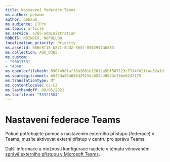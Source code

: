 ```yaml
---
title: Nastavení federace Teams
ms.author: pebaum
author: pebaum
ms.audience: ITPro
ms.topic: article
ms.service: o365-administration
ROBOTS: NOINDEX, NOFOLLOW
localization_priority: Priority
ms.assetid: 686e8f18-b871-4dd2-864f-8562947ab583
ms.collection: Adm_O365
ms.custom:
- "9001733"
- "4340"
ms.openlocfilehash: 8907498faf18b2661d12812a5bf587123c7314f02ffae32a1df9d073e6767401
ms.sourcegitcommit: b5f7da89a650d2915dc652449623c78be6247175
ms.translationtype: MT
ms.contentlocale: cs-CZ
ms.lasthandoff: 08/05/2021
ms.locfileid: "53921504"
---
```

# <a name="set-up-teams-federation"></a>Nastavení federace Teams

Pokud potřebujete pomoc s nastavením externího přístupu (federace) v Teams, musíte aktivovat externí přístup v centru pro správu Teams.

Další informace a možnosti konfigurace najdete v tématu věnovaném [správě externího přístupu v Microsoft Teams](https://docs.microsoft.com/microsoftteams/manage-external-access).
